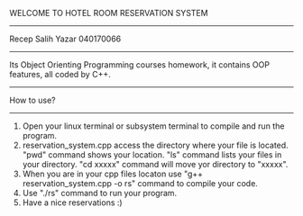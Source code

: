 WELCOME TO HOTEL ROOM RESERVATION SYSTEM
**********************
Recep Salih Yazar
040170066
**********************
Its Object Orienting Programming courses homework, it contains OOP features, all coded by C++.
**********************
How to use?
**********************
1. Open your linux terminal or subsystem terminal to compile and run the program. 
2. reservation_system.cpp access the directory where your file is located.
	"pwd" command shows your location.
	"ls" command lists your files in your directory.
	"cd xxxxx" command will move yor directory to "xxxxx".
3. When you are in your cpp files locaton use "g++ reservation_system.cpp -o rs" command to compile your code.
4. Use "./rs" command to run your program.
5. Have a nice reservations :)
